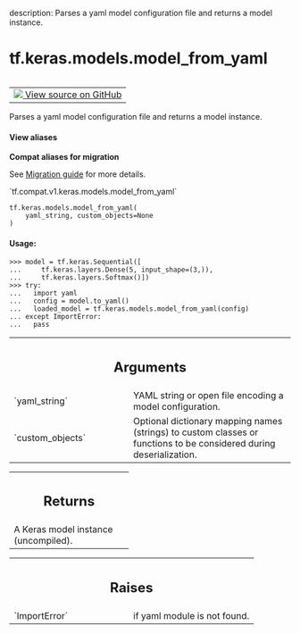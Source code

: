 description: Parses a yaml model configuration file and returns a model instance.

<div itemscope itemtype="http://developers.google.com/ReferenceObject">
<meta itemprop="name" content="tf.keras.models.model_from_yaml" />
<meta itemprop="path" content="Stable" />
</div>

# tf.keras.models.model_from_yaml

<!-- Insert buttons and diff -->

<table class="tfo-notebook-buttons tfo-api nocontent" align="left">
<td>
  <a target="_blank" href="https://github.com/tensorflow/tensorflow/blob/r2.3/tensorflow/python/keras/saving/model_config.py#L58-L96">
    <img src="https://www.tensorflow.org/images/GitHub-Mark-32px.png" />
    View source on GitHub
  </a>
</td>
</table>



Parses a yaml model configuration file and returns a model instance.

<section class="expandable">
  <h4 class="showalways">View aliases</h4>
  <p>
<b>Compat aliases for migration</b>
<p>See
<a href="https://www.tensorflow.org/guide/migrate">Migration guide</a> for
more details.</p>
<p>`tf.compat.v1.keras.models.model_from_yaml`</p>
</p>
</section>

<pre class="devsite-click-to-copy prettyprint lang-py tfo-signature-link">
<code>tf.keras.models.model_from_yaml(
    yaml_string, custom_objects=None
)
</code></pre>



<!-- Placeholder for "Used in" -->


#### Usage:



```
>>> model = tf.keras.Sequential([
...     tf.keras.layers.Dense(5, input_shape=(3,)),
...     tf.keras.layers.Softmax()])
>>> try:
...   import yaml
...   config = model.to_yaml()
...   loaded_model = tf.keras.models.model_from_yaml(config)
... except ImportError:
...   pass
```

<!-- Tabular view -->
 <table class="responsive fixed orange">
<colgroup><col width="214px"><col></colgroup>
<tr><th colspan="2"><h2 class="add-link">Arguments</h2></th></tr>

<tr>
<td>
`yaml_string`
</td>
<td>
YAML string or open file encoding a model configuration.
</td>
</tr><tr>
<td>
`custom_objects`
</td>
<td>
Optional dictionary mapping names
(strings) to custom classes or functions to be
considered during deserialization.
</td>
</tr>
</table>



<!-- Tabular view -->
 <table class="responsive fixed orange">
<colgroup><col width="214px"><col></colgroup>
<tr><th colspan="2"><h2 class="add-link">Returns</h2></th></tr>
<tr class="alt">
<td colspan="2">
A Keras model instance (uncompiled).
</td>
</tr>

</table>



<!-- Tabular view -->
 <table class="responsive fixed orange">
<colgroup><col width="214px"><col></colgroup>
<tr><th colspan="2"><h2 class="add-link">Raises</h2></th></tr>

<tr>
<td>
`ImportError`
</td>
<td>
if yaml module is not found.
</td>
</tr>
</table>

